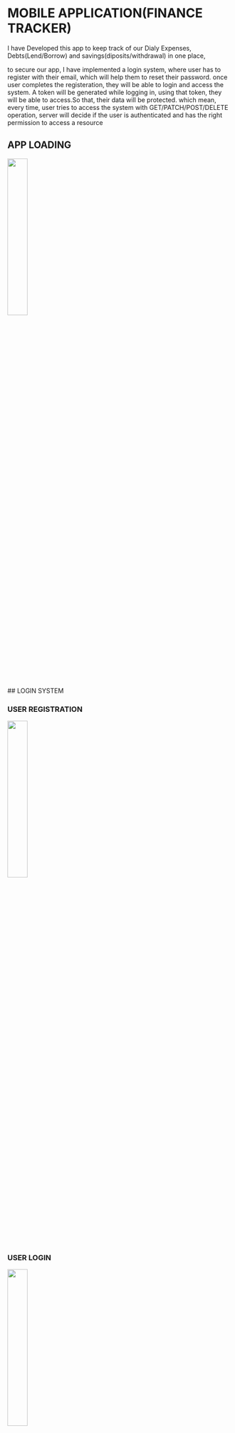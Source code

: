 # MOBILE APPLICATION(FINANCE TRACKER)

I have Developed this app to keep track of our Dialy Expenses, Debts(Lend/Borrow) and savings(diposits/withdrawal) in one place,

to secure our app, I have implemented a login system, where user has to register with their email, which will help them to reset their password.
once user completes the registeration, they will be able to login and access the system. A token will be generated while logging in, using
that token, they will be able to access.So that, their data will be protected. which mean, every time, user tries to access the system with GET/PATCH/POST/DELETE operation, server will decide if the user is authenticated and has the right permission to access a resource

## APP LOADING

<p>
    <img src="assets/readme/app_loading.jpg" width="30%">
</p>
## LOGIN SYSTEM

### USER REGISTRATION

<p>
    <img src="assets/readme/register.jpg" width="30%">
</p>

### USER LOGIN

<p>
    <img src="assets/readme/login.jpg" width="30%">
</p>

###FORGET PASSWORD PROCESS

<p>
    <img src="assets/readme/forget_password.jpg" width="25%">
    <img src="assets/readme/invalid_forget_password.jpg" width="25%">
    <img src="assets/readme/valid_email_successful.jpg" width="25%">
    <img src="assets/readme/enter_code_password.jpg" width="25%">
    <img src="assets/readme/reset_password.jpg" width="25%">
</p>

**Forget Password Email Template**

<p>
    <img src="assets/readme/email_templete_1.jpg" width="25%">
    <img src="assets/readme/email_template_2.jpg" width="25%">
</p>

### HOME PAGE

<p>
    <img src="assets/readme/home_page.jpg" width="25%">
</p>

## General Settings

** Setup your name and Currency **

<p>
    <img src="assets/readme/settings.jpg" width="25%">
</p>

## Daily Expense

<p>
    <img src="assets/readme/expenses/dashboard.jpg" width="25%">
    <img src="assets/readme/expenses/add_expense_1.jpg" width="25%">
    <img src="assets/readme/expenses/add_expense_2.jpg" width="25%">
    <img src="assets/readme/expenses/expense_summary_graph.jpg" width="25%">
    <img src="assets/readme/expenses/categories.jpg" width="25%">
    <img src="assets/readme/expenses/add_category_1.jpg" width="25%">
    <img src="assets/readme/expenses/add-category_2.jpg" width="25%">
    <img src="assets/readme/expenses/all_expense_income_1.jpg" width="25%">
    <img src="assets/readme/expenses/all_expene_income_weekly_wise.jpg" width="25%">
    <img src="assets/readme/expenses/all_expense_income_weekly_categorywise.jpg" width="25%">
    <img src="assets/readme/expenses/expense_summary.jpg" width="25%">
    <img src="assets/readme/expenses/expense_summary_graph.jpg" width="25%">
    <img src="assets/readme/expenses/expense_summary_weekly_datewise.jpg" width="25%">
    <img src="assets/readme/expenses/income_summary.jpg" width="25%">
    <img src="assets/readme/expenses/income_summary_weekly.jpg" width="25%">
    <img src="assets/readme/expenses/monthly_graph_1.jpg" width="25%">
    <img src="assets/readme/expenses/monthly_graph_2.jpg" width="25%">
    <img src="assets/readme/expenses/weekly_graph_1.jpg" width="25%">
    <img src="assets/readme/expenses/weekly_graph_2.jpg" width="25%">
    <img src="assets/readme/expenses/weekly_graph_3.jpg" width="25%">
    <img src="assets/readme/expenses/recurring_payment_summary.jpg" width="25%">
    <img src="assets/readme/expenses/add_recurring.jpg" width="25%">
    <img src="assets/readme/expenses/view_completed_recurring.jpg" width="25%">
    <img src="assets/readme/expenses/view active recurring.jpg" width="25%">
    <img src="assets/readme/expenses/update_recurring.jpg" width="25%">
    
</p>

## KEEP TRACK OF SAVINGS

<p>
    <img src="assets/readme/savings/total_summary.jpg" width="25%">
    <img src="assets/readme/savings/savings_list.jpg" width="25%">
    <img src="assets/readme/savings/add_savings.jpg" width="25%">
    <img src="assets/readme/savings/update_savings.jpg" width="25%">
    <img src="assets/readme/savings/summary_graph.jpg" width="25%">
</p>
